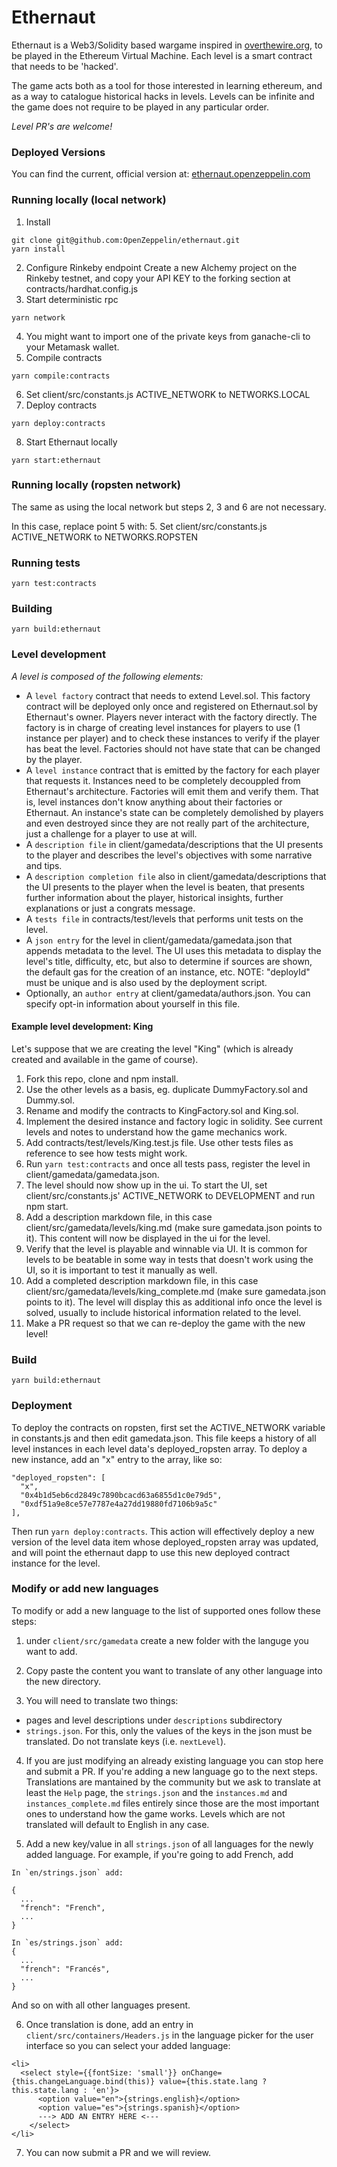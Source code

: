 # Ethernaut

<p>Ethernaut is a Web3/Solidity based wargame inspired in <a href="https://overthewire.org" target="_blank" rel="noopener noreferrer">overthewire.org</a>, to be played in the Ethereum Virtual Machine. Each level is a smart contract that needs to be 'hacked'.</p>

The game acts both as a tool for those interested in learning ethereum, and as a way to catalogue historical hacks in levels. Levels can be infinite and the game does not require to be played in any particular order.

*Level PR's are welcome!*

### Deployed Versions

You can find the current, official version at:
[ethernaut.openzeppelin.com](https://ethernaut.openzeppelin.com)

### Running locally (local network)

1. Install
```
git clone git@github.com:OpenZeppelin/ethernaut.git
yarn install
```
2. Configure Rinkeby endpoint
Create a new Alchemy project on the Rinkeby testnet, and copy your API KEY to the forking section at contracts/hardhat.config.js
3. Start deterministic rpc
```
yarn network
```
4. You might want to import one of the private keys from ganache-cli to your Metamask wallet.
5. Compile contracts
```
yarn compile:contracts
```
6. Set client/src/constants.js ACTIVE_NETWORK to NETWORKS.LOCAL
7. Deploy contracts
```
yarn deploy:contracts
```
8. Start Ethernaut locally
```
yarn start:ethernaut
```

### Running locally (ropsten network)

The same as using the local network but steps 2, 3 and 6 are not necessary.

In this case, replace point 5 with:
5. Set client/src/constants.js ACTIVE_NETWORK to NETWORKS.ROPSTEN

### Running tests

```
yarn test:contracts
```

### Building

```
yarn build:ethernaut
```

### Level development

*A level is composed of the following elements:*

* A `level factory` contract that needs to extend Level.sol. This factory contract will be deployed only once and registered on Ethernaut.sol by Ethernaut's owner. Players never interact with the factory directly. The factory is in charge of creating level instances for players to use (1 instance per player) and to check these instances to verify if the player has beat the level. Factories should not have state that can be changed by the player.
* A `level instance` contract that is emitted by the factory for each player that requests it. Instances need to be completely decouppled from Ethernaut's architecture. Factories will emit them and verify them. That is, level instances don't know anything about their factories or Ethernaut. An instance's state can be completely demolished by players and even destroyed since they are not really part of the architecture, just a challenge for a player to use at will.
* A `description file` in client/gamedata/descriptions that the UI presents to the player and describes the level's objectives with some narrative and tips.
* A `description completion file` also in client/gamedata/descriptions that the UI presents to the player when the level is beaten, that presents further information about the player, historical insights, further explanations or just a congrats message.
* A `tests file` in contracts/test/levels that performs unit tests on the level.
* A `json entry` for the level in client/gamedata/gamedata.json that appends metadata to the level. The UI uses this metadata to display the level's title, difficulty, etc, but also to determine if sources are shown, the default gas for the creation of an instance, etc. NOTE: "deployId" must be unique and is also used by the deployment script.
* Optionally, an `author entry` at client/gamedata/authors.json. You can specify opt-in information about yourself in this file.

#### Example level development: King

Let's suppose that we are creating the level "King" (which is already created and available in the game of course).

1. Fork this repo, clone and npm install.
2. Use the other levels as a basis, eg. duplicate DummyFactory.sol and Dummy.sol.
3. Rename and modify the contracts to KingFactory.sol and King.sol.
4. Implement the desired instance and factory logic in solidity. See current levels and notes to understand how the game mechanics work.
5. Add contracts/test/levels/King.test.js file. Use other tests files as reference to see how tests might work.
6. Run `yarn test:contracts` and once all tests pass, register the level in client/gamedata/gamedata.json.
7. The level should now show up in the ui. To start the UI, set client/src/constants.js' ACTIVE_NETWORK to DEVELOPMENT and run npm start.
8. Add a description markdown file, in this case client/src/gamedata/levels/king.md (make sure gamedata.json points to it). This content will now be displayed in the ui for the level.
9. Verify that the level is playable and winnable via UI. It is common for levels to be beatable in some way in tests that doesn't work using the UI, so it is important to test it manually as well.
10. Add a completed description markdown file, in this case client/src/gamedata/levels/king_complete.md (make sure gamedata.json points to it). The level will display this as additional info once the level is solved, usually to include historical information related to the level.
11. Make a PR request so that we can re-deploy the game with the new level!

### Build

 ```
 yarn build:ethernaut
 ```

### Deployment

To deploy the contracts on ropsten, first set the ACTIVE_NETWORK variable in constants.js and then edit gamedata.json. This file keeps a history of all level instances in each level data's deployed_ropsten array. To deploy a new instance, add an "x" entry to the array, like so:

```
"deployed_ropsten": [
  "x",
  "0x4b1d5eb6cd2849c7890bcacd63a6855d1c0e79d5",
  "0xdf51a9e8ce57e7787e4a27dd19880fd7106b9a5c"
],
```

Then run `yarn deploy:contracts`. This action will effectively deploy a new version of the level data item whose deployed_ropsten array was updated, and will point the ethernaut dapp to use this new deployed contract instance for the level.

### Modify or add new languages

To modify or add a new language to the list of supported ones follow these steps:

1. under `client/src/gamedata` create a new folder with the languge you want to add. 

2. Copy paste the content you want to translate of any other language into the new directory.

3. You will need to translate two things:
  - pages and level descriptions under `descriptions` subdirectory
  - `strings.json`. For this, only the values of the keys in the json must be translated. Do not translate keys (i.e. `nextLevel`).

4. If you are just modifying an already existing language you can stop here and submit a PR. If you're adding a new language go to the next steps. Translations are mantained by the community but we ask to translate at least the `Help` page, the `strings.json` and the `instances.md` and `instances_complete.md` files entirely since those are the most important ones to understand how the game works. Levels which are not translated will default to English in any case. 

5. Add a new key/value in all `strings.json` of all languages for the newly added language. For example, if you're going to add French, add

```
In `en/strings.json` add:

{
  ...
  "french": "French",
  ...
}

In `es/strings.json` add:
{
  ...
  "french": "Francés",
  ...
}
```
And so on with all other languages present.

6. Once translation is done, add an entry in `client/src/containers/Headers.js` in the language picker for the user interface so you can select your added language:

```
<li>
  <select style={{fontSize: 'small'}} onChange={this.changeLanguage.bind(this)} value={this.state.lang ? this.state.lang : 'en'}>
      <option value="en">{strings.english}</option>
      <option value="es">{strings.spanish}</option>
      ---> ADD AN ENTRY HERE <---
    </select>
</li>
```

7. You can now submit a PR and we will review.
